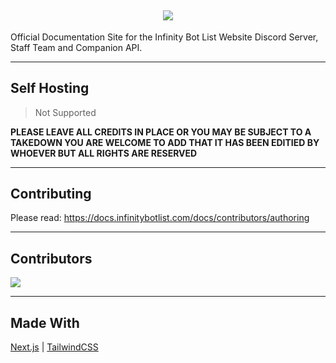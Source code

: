 <h2 align='center'>
  <a href="https://docs.botlist.site">
    <img src="https://docs.botlist.site/85FC9DAF-60F4-4839-8BB8-31DAA7BE3303.png" />
  </a>
  <br> 
</h2>

Official Documentation Site for the Infinity Bot List Website
Discord Server, Staff Team and Companion API.

---

## Self Hosting

> Not Supported

**PLEASE LEAVE ALL CREDITS IN PLACE OR YOU MAY BE SUBJECT TO A TAKEDOWN YOU ARE WELCOME TO ADD THAT IT HAS BEEN EDITIED BY WHOEVER BUT ALL RIGHTS ARE RESERVED**

---

## Contributing

Please read: https://docs.infinitybotlist.com/docs/contributors/authoring

---

## Contributors

<a href="https://github.com/InfinityBotList/Documentation/graphs/contributors">
  <img src="https://contrib.rocks/image?repo=InfinityBotList/Documentation" />
</a>

---

## Made With

[Next.js](https://nextjs.org/) | [TailwindCSS](https://tailwindcss.com/)
